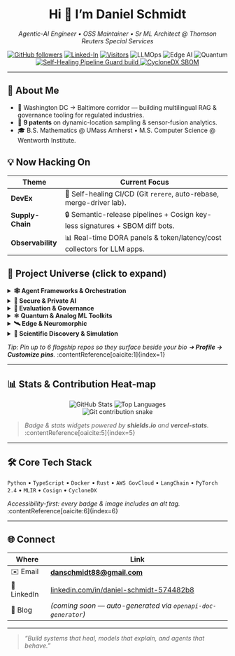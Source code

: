 <h1 align="center">Hi&nbsp;👋&nbsp;I’m Daniel&nbsp;Schmidt</h1>

<p align="center"><em>
Agentic-AI Engineer&nbsp;• OSS&nbsp;Maintainer&nbsp;• Sr&nbsp;ML&nbsp;Architect @ Thomson Reuters Special Services
</em></p>

<p align="center">
  <!-- social & status -->
  <a href="https://github.com/danieleschmidt"><img alt="GitHub followers" src="https://img.shields.io/github/followers/danieleschmidt?label=Follow&style=social"></a>
  <a href="https://linkedin.com/in/daniel-schmidt-574482b8"><img alt="Linked-In" src="https://img.shields.io/badge/LinkedIn-blue?logo=linkedin"></a>
  <a href="https://visitor-badge.laobi.icu/badge?page_id=danieleschmidt"><img alt="Visitors" src="https://visitor-badge.laobi.icu/badge?page_id=danieleschmidt"></a> <!-- :contentReference[oaicite:0]{index=0} -->
  <!-- domain tags -->
  <img alt="LLMOps" src="https://img.shields.io/badge/LLMOps-blueviolet">
  <img alt="Edge AI"  src="https://img.shields.io/badge/Edge%20AI-2aa198">
  <img alt="Quantum" src="https://img.shields.io/badge/Quantum-6c71c4">
  <!-- live pipeline badge -->
  <a href="https://github.com/danieleschmidt/self-healing-pipeline-guard/actions/workflows/ci.yml">
    <img alt="Self-Healing Pipeline Guard build" src="https://img.shields.io/github/actions/workflow/status/danieleschmidt/self-healing-pipeline-guard/ci.yml?branch=main&label=CI%20%26%20CD">
  </a>
  <!-- SBOM -->
  <a href="docs/sbom/latest.json"><img alt="CycloneDX SBOM" src="https://img.shields.io/badge/SBOM-CycloneDX-0078d6"></a>
</p>

---

## 🚀 About Me
- 📍 Washington DC → Baltimore corridor — building multilingual RAG & governance tooling for regulated industries.  
- 🔬 **9 patents** on dynamic-location sampling & sensor-fusion analytics.  
- 🎓 B.S. Mathematics @ UMass Amherst • M.S. Computer Science @ Wentworth Institute.  

## 💡 Now Hacking On
| Theme | Current Focus |
|-------|---------------|
| **DevEx** | 💚 Self-healing CI/CD (Git `rerere`, auto-rebase, merge-driver lab). |
| **Supply-Chain** | 🔒 Semantic-release pipelines + Cosign key-less signatures + SBOM diff bots. |
| **Observability** | 📊 Real-time DORA panels & token/latency/cost collectors for LLM apps. |

## 🦾 Project Universe (click to expand)

<details>
<summary><b>🕸️&nbsp;Agent Frameworks & Orchestration</b></summary>

| Repo | Stars | What it does |
|------|:----:|-------------|
| **agentic-dev-orchestrator** | ★ | WSJF-ranked backlog → AutoGen / CrewAI multi-agent CI. |
| **agent-mesh-federated-runtime** | ★ | P2P runtime for 10K+ agents w/ Byzantine fault tolerance. |
| **async-toolformer-orchestrator** | ★ | Parallel tool-calling runtime for GPT-4o’s 5× API. |
| **reflexion-agent-boilerplate** | ★ | Plug-and-play self-reflection loop for any LLM. |

</details>

<details>
<summary><b>🔐&nbsp;Secure & Private AI</b></summary>

| Repo | Stars | Highlight |
|------|:----:|-----------|
| **homomorphic-llm-proxy** | ★ | GPU-accelerated FHE gateway for private inference. |
| **secure-mpc-transformer-infer** | ★ | Non-interactive MPC BERT in seconds. |
| **privacy-preserving-agent-finetuner** | ★ | DP fine-tuning with accountant & audit log. |
| **rlhf-audit-trail** | ★ | Immutable provenance for RLHF pipelines. |

</details>

<details>
<summary><b>📐 Evaluation & Governance</b></summary>

| Repo | Stars | Highlight |
|------|:----:|-----------|
| **agi-eval-sandbox** | ★ | One-click DeepEval + HELM + MT-Bench harness. |
| **agent-skeptic-bench** | ★ | Truthfulness stress-tests with adversarial “Skeptic” agent. |
| **deception-redteam-bench** | ★ | Detect sand-bagging & emergent manipulation. |
| **causal-eval-bench** | ★ | Offline causal-reasoning probes (do-calculus). |

</details>

<details>
<summary><b>⚛️ Quantum & Analog ML Toolkits</b></summary>

| Repo | Stars | Highlight |
|------|:----:|-----------|
| **quantum-devops-ci** | ★ | First turnkey CI/CD for hybrid quantum ML. |
| **pqc-migration-audit** | ★ | Scanner → retrofit planner for post-quantum crypto. |
| **analog-pde-solver-sim** | ★ | Sim stack for photonic/analog PDE solvers. |
| **quantum-agent-scheduler** | ★ | QUBO-based planner for agent pools. |

</details>

<details>
<summary><b>🛰️ Edge & Neuromorphic</b></summary>

| Repo | Stars | Highlight |
|------|:----:|-----------|
| **liquid-edge-lln-kit** | ★ | Liquid Neural Nets on Cortex-M/ESP32; 10× energy ↓. |
| **tiny-llm-edge-profiler** | ★ | 2-bit / 4-bit LLM benchmarking on microcontrollers. |
| **fast-vlm-ondevice-kit** | ★ | <250 ms multimodal inference on iPhone (FastVLM). |
| **spikeformer-neuromorphic-kit** | ★ | Spiking transformers for neuromorphic chips. |

</details>

<details>
<summary><b>🧬 Scientific Discovery & Simulation</b></summary>

| Repo | Stars | Highlight |
|------|:----:|-----------|
| **self-driving-materials-orchestrator** | ★ | Agentic lab for 10× faster materials discovery. |
| **neural-operator-foundation-lab** | ★ | Training + benchmarks for neural operators on PDEs. |
| **protein-diffusion-design-lab** | ★ | Diffusion pipelines for protein engineering. |
| **tokamak-rl-control-suite** | ★ | RL controllers for plasma-shape optimization. |

</details>

*Tip: Pin up to 6 flagship repos so they surface beside your bio ➜ **Profile → Customize pins**.* :contentReference[oaicite:1]{index=1}

---

## 📊 Stats & Contribution Heat-map

<p align="center">
  <img alt="GitHub Stats" src="https://github-readme-stats.vercel.app/api?username=danieleschmidt&show_icons=true&theme=tokyonight"> <!-- :contentReference[oaicite:2]{index=2} -->
  <img alt="Top Languages" src="https://github-readme-stats.vercel.app/api/top-langs/?username=danieleschmidt&layout=compact&hide=Jupyter%20Notebook"> <!-- :contentReference[oaicite:3]{index=3} -->
  <br/>
  <img alt="Git contribution snake" src="https://raw.githubusercontent.com/Platane/snk/output/github-contribution-snake-dark.svg"> <!-- :contentReference[oaicite:4]{index=4} -->
</p>

> *Badge & stats widgets powered by **shields.io** and **vercel-stats**.* :contentReference[oaicite:5]{index=5}

---

## 🛠 Core Tech Stack
`Python` • `TypeScript` • `Docker` • `Rust` • `AWS GovCloud` • `LangChain` • `PyTorch 2.4` • `MLIR` • `Cosign` • `CycloneDX`  

*Accessibility-first: every badge & image includes an alt tag.* :contentReference[oaicite:6]{index=6}

---

## 🌐 Connect
| Where | Link |
|-------|------|
| ✉️ Email | **danschmidt88@gmail.com** |
| 💼 LinkedIn | [linkedin.com/in/daniel-schmidt-574482b8](https://linkedin.com/in/daniel-schmidt-574482b8) |
| 📝 Blog | *(coming soon — auto-generated via `openapi-doc-generator`)* |

---

> *“Build systems that heal, models that explain, and agents that behave.”*

<!-- End of README -->
